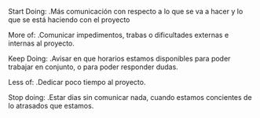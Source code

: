 Start Doing: 
.Más comunicación con respecto a lo que se va a hacer y lo que se está haciendo con el proyecto

More of:
.Comunicar impedimentos, trabas o dificultades externas e internas al proyecto.

Keep Doing: 
.Avisar en que horarios estamos disponibles para poder trabajar en conjunto, o para poder responder dudas.

Less of:
.Dedicar poco tiempo al proyecto.

Stop doing:
.Estar dias sin comunicar nada, cuando estamos concientes de lo atrasados que estamos.


